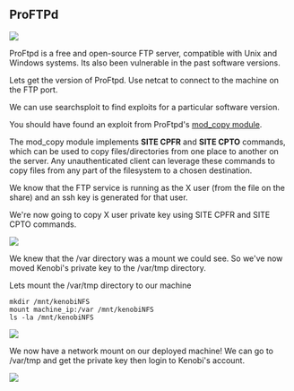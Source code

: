 ## ProFTPd

![](https://i.imgur.com/L54MBzX.png)

ProFtpd is a free and open-source FTP server, compatible with Unix and Windows systems. Its also been vulnerable in the past software versions.

Lets get the version of ProFtpd. Use netcat to connect to the machine on the FTP port.

We can use searchsploit to find exploits for a particular software version.

You should have found an exploit from ProFtpd's [mod_copy module](http://www.proftpd.org/docs/contrib/mod_copy.html). 

The mod_copy module implements **SITE CPFR** and **SITE CPTO** commands, which can be used to copy files/directories from one place to another on the server. Any unauthenticated client can leverage these commands to copy files from any part of the filesystem to a chosen destination.

We know that the FTP service is running as the X user (from the file on the share) and an ssh key is generated for that user. 

We're now going to copy X user private key using SITE CPFR and SITE CPTO commands.

![](https://i.imgur.com/LajBhh2.png)  

We knew that the /var directory was a mount we could see. So we've now moved Kenobi's private key to the /var/tmp directory.

Lets mount the /var/tmp directory to our machine

```Terminal
mkdir /mnt/kenobiNFS  
mount machine_ip:/var /mnt/kenobiNFS  
ls -la /mnt/kenobiNFS
```

![](https://i.imgur.com/v8Ln4fu.png)

We now have a network mount on our deployed machine! We can go to /var/tmp and get the private key then login to Kenobi's account.

![](https://i.imgur.com/Vy4KkEl.png)